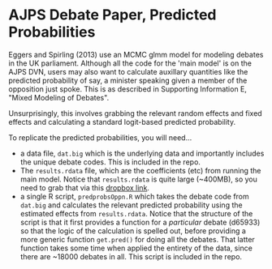 # AJPS Debate Paper, Predicted Probabilities

Eggers and Spirling (2013) use an MCMC glmm model for modeling debates in the UK parliament.  Although all the code for the 'main model' is on the AJPS DVN, users may also want to calculate auxillary quantities like the predicted probability of say, a minister speaking given a member of the opposition just spoke.  This is as described in Supporting Information E, "Mixed Modeling of Debates".


Unsurprisingly, this involves grabbing the relevant random effects and fixed effects and calculating a standard logit-based predicted probability.

To replicate the predicted probabilities, you will need...
- a data file, `dat.big` which is the underlying data and importantly includes the unique debate codes. This is included in the repo.
- The `results.rdata` file, which are the coefficients (etc) from running the main model.  Notice that `results.rdata` is quite large (~400MB), so you need to grab that via this [dropbox link](https://www.dropbox.com/s/aqpccer49srf1px/results.rdata?dl=0).
- a single R script, `predprobsOppn.R` which takes the debate code from `dat.big` and calculates the relevant predicted probability using the estimated effects from `results.rdata`.  Notice that the structure of the script is that it first provides a function for a *particular* debate (d65933) so that the logic of the calculation is spelled out,  before providing a more generic function `get.pred()` for doing all the debates.  That latter function takes some time when applied the entirety of the data, since there are ~18000 debates in all.  This script is included in the repo.

